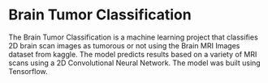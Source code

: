 # Brain Tumor Classification
The Brain Tumor Classification is a machine learning project that classifies 2D brain scan images as tumorous or not using the Brain MRI Images dataset from kaggle. The model predicts results based on a variety of MRI scans using a 2D Convolutional Neural Network. The model was built using Tensorflow. 


